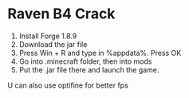 # Raven B4 Crack
1. Install Forge 1.8.9
2. Download the jar file
3. Press Win + R and type in %appdata%. Press OK
4. Go into .minecraft folder, then into mods
5. Put the .jar file there and launch the game.
   
U can also use optifine for better fps
